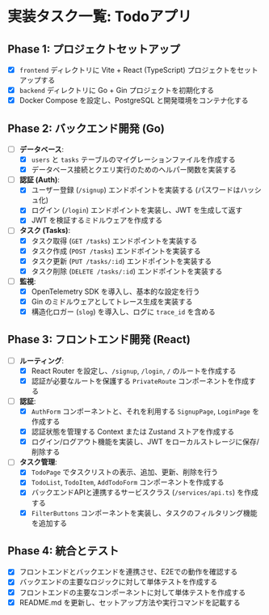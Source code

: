 # 実装タスク一覧: Todoアプリ

## Phase 1: プロジェクトセットアップ

-   [x] `frontend` ディレクトリに Vite + React (TypeScript) プロジェクトをセットアップする
-   [x] `backend` ディレクトリに Go + Gin プロジェクトを初期化する
-   [x] Docker Compose を設定し、PostgreSQL と開発環境をコンテナ化する

## Phase 2: バックエンド開発 (Go)

-   [ ] **データベース**:
    -   [x] `users` と `tasks` テーブルのマイグレーションファイルを作成する
    -   [x] データベース接続とクエリ実行のためのヘルパー関数を実装する
-   [ ] **認証 (Auth)**:
    -   [x] ユーザー登録 (`/signup`) エンドポイントを実装する (パスワードはハッシュ化)
    -   [x] ログイン (`/login`) エンドポイントを実装し、JWT を生成して返す
    -   [x] JWT を検証するミドルウェアを作成する
-   [ ] **タスク (Tasks)**:
    -   [x] タスク取得 (`GET /tasks`) エンドポイントを実装する
    -   [x] タスク作成 (`POST /tasks`) エンドポイントを実装する
    -   [x] タスク更新 (`PUT /tasks/:id`) エンドポイントを実装する
    -   [x] タスク削除 (`DELETE /tasks/:id`) エンドポイントを実装する
-   [ ] **監視**:
    -   [x] OpenTelemetry SDK を導入し、基本的な設定を行う
    -   [x] Gin のミドルウェアとしてトレース生成を実装する
    -   [x] 構造化ロガー (`slog`) を導入し、ログに `trace_id` を含める

## Phase 3: フロントエンド開発 (React)

-   [ ] **ルーティング**:
    -   [x] React Router を設定し、`/signup`, `/login`, `/` のルートを作成する
    -   [x] 認証が必要なルートを保護する `PrivateRoute` コンポーネントを作成する
-   [ ] **認証**:
    -   [x] `AuthForm` コンポーネントと、それを利用する `SignupPage`, `LoginPage` を作成する
    -   [x] 認証状態を管理する Context または Zustand ストアを作成する
    -   [x] ログイン/ログアウト機能を実装し、JWT をローカルストレージに保存/削除する
-   [ ] **タスク管理**:
    -   [x] `TodoPage` でタスクリストの表示、追加、更新、削除を行う
    -   [x] `TodoList`, `TodoItem`, `AddTodoForm` コンポーネントを作成する
    -   [x] バックエンドAPIと連携するサービスクラス (`/services/api.ts`) を作成する
    -   [x] `FilterButtons` コンポーネントを実装し、タスクのフィルタリング機能を追加する

## Phase 4: 統合とテスト

-   [x] フロントエンドとバックエンドを連携させ、E2Eでの動作を確認する
-   [x] バックエンドの主要なロジックに対して単体テストを作成する
-   [x] フロントエンドの主要なコンポーネントに対して単体テストを作成する
-   [x] README.md を更新し、セットアップ方法や実行コマンドを記載する
